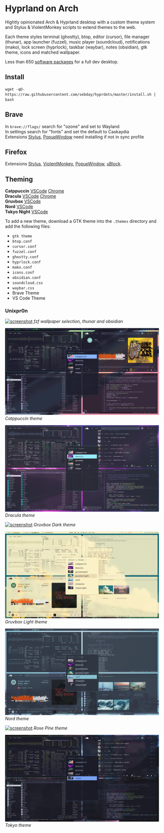 # Hyprland on Arch

Hightly opinionated Arch & Hyprland desktop with a custom theme system and Stylus & ViolentMonkey scripts to extend themes to the web.

Each theme styles terminal (ghostty), btop, editor (cursor), file manager (thunar), app launcher (fuzzel), music player (soundcloud), notifications (mako), lock screen (hyprlock), taskbar (waybar), notes (obsidian), gtk theme, icons and matched wallpaper.

Less than 650 [software packages](https://raw.githubusercontent.com/sebday/hyprdots/refs/heads/master/packages.txt) for a full dev desktop.

## Install 

`wget -qO- https://raw.githubusercontent.com/sebday/hyprdots/master/install.sh | bash`

## Brave

In `brave://flags/` search for "ozone" and set to Wayland  
In settings search for "fonts" and set the default to Caskaydia  
Extensions [Stylus](https://chromewebstore.google.com/detail/stylus/clngdbkpkpeebahjckkjfobafhncgmne), 
[PopupWindow](https://chromewebstore.google.com/detail/popup-window/nnlippelgfbglbhiccffmnmlnhmbjjpe) need installing if not in sync profile

## Firefox

Extensions [Stylus](https://addons.mozilla.org/en-GB/firefox/addon/styl-us/),
[ViolentMonkey](https://addons.mozilla.org/en-US/firefox/addon/violentmonkey/), 
[PopupWindow](https://addons.mozilla.org/en-GB/firefox/addon/popup-window/), 
[uBlock](https://github.com/gorhill/uBlock#ublock-origin).

## Theming

**Catppuccin**
[VSCode](https://marketplace.visualstudio.com/items?itemName=Catppuccin.catppuccin-vsc)
[Chrome](https://chromewebstore.google.com/detail/catppuccin-chrome-theme-m/bkkmolkhemgaeaeggcmfbghljjjoofoh)  
**Dracula**
[VSCode](https://draculatheme.com/visual-studio-code)
[Chrome](https://chromewebstore.google.com/detail/dracula-chrome-theme/gfapcejdoghpoidkfodoiiffaaibpaem)  
**Gruvbox**
[VSCode](https://github.com/sainnhe/gruvbox-material-vscode)  
**Nord**
[VSCode](https://marketplace.visualstudio.com/items?itemName=arcticicestudio.nord-visual-studio-code)  
**Tokyo Night**
[VSCode](https://marketplace.visualstudio.com/items?itemName=enkia.tokyo-night)  

To add a new theme, download a GTK theme into the `.themes` directory and add the following files:

- `gtk theme`
- `btop.conf`
- `cursor.conf`
- `fuzzel.conf`
- `ghostty.conf`
- `hyprlock.conf`
- `mako.conf`
- `icons.conf`
- `obsidian.conf`
- `soundcloud.css`
- `waybar.css`
- Brave Theme
- VS Code Theme


### Unixpr0n

[![screenshot](https://raw.githubusercontent.com/sebday/hyprdots/refs/heads/master/.config/hypr/screens/hypr_dracula_screenshot1.png)](https://raw.githubusercontent.com/sebday/hyprdots/refs/heads/master/.config/hypr/screens/hypr_dracula_screenshot1.png)
*fzf wallpaper selection, thunar and obsidian*

[![screenshot](https://raw.githubusercontent.com/sebday/hyprdots/refs/heads/master/.config/hypr/screens/theme_catppuccin.png)](https://raw.githubusercontent.com/sebday/hyprdots/refs/heads/master/.config/hypr/screens/theme_catppuccin.png)
*Catppuccin theme*

[![screenshot](https://raw.githubusercontent.com/sebday/hyprdots/refs/heads/master/.config/hypr/screens/theme_dracula.png)](https://raw.githubusercontent.com/sebday/hyprdots/refs/heads/master/.config/hypr/screens/theme_dracula.png)
*Dracula theme*

[![screenshot](https://raw.githubusercontent.com/sebday/hyprdots/refs/heads/master/.config/hypr/screens/theme_gruvboxdark.png)](https://raw.githubusercontent.com/sebday/hyprdots/refs/heads/master/.config/hypr/screens/theme_gruvboxdark.png)
*Gruvbox Dark theme*

[![screenshot](https://raw.githubusercontent.com/sebday/hyprdots/refs/heads/master/.config/hypr/screens/theme_gruvboxlight.png)](https://raw.githubusercontent.com/sebday/hyprdots/refs/heads/master/.config/hypr/screens/theme_gruvboxlight.png)
*Gruvbox Light theme*

[![screenshot](https://raw.githubusercontent.com/sebday/hyprdots/refs/heads/master/.config/hypr/screens/theme_nord.png)](https://raw.githubusercontent.com/sebday/hyprdots/refs/heads/master/.config/hypr/screens/theme_nord.png)
*Nord theme*

[![screenshot](https://raw.githubusercontent.com/sebday/hyprdots/refs/heads/master/.config/hypr/screens/theme_rosepine.png)](https://raw.githubusercontent.com/sebday/hyprdots/refs/heads/master/.config/hypr/screens/theme_rosepine.png)
*Rose Pine theme*

[![screenshot](https://raw.githubusercontent.com/sebday/hyprdots/refs/heads/master/.config/hypr/screens/theme_tokyo.png)](https://raw.githubusercontent.com/sebday/hyprdots/refs/heads/master/.config/hypr/screens/theme_tokyo.png)
*Tokyo theme*
